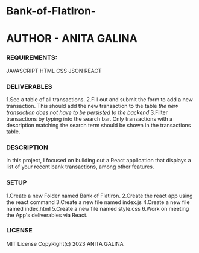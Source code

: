 # Bank-of-FlatIron-


# AUTHOR - ANITA GALINA


### REQUIREMENTS:
JAVASCRIPT
HTML
CSS
JSON
REACT



### DELIVERABLES
1.See a table of all transactions.
2.Fill out and submit the form to add a new transaction. This should add the new transaction to the table *the new transaction does not have to be persisted to the backend*
3.Filter transactions by typing into the search bar. Only transactions with a description matching the search term should be shown in the transactions table.

### DESCRIPTION
In  this project, I focused on  building out a React application that displays a list of your recent bank transactions, among other features.




### SETUP
1.Create a new Folder named Bank of FlatIron.
2.Create the react app using the react command
3.Create a new file named index.js
4.Create a new file named index.html
5.Create a new file named style.css
6.Work on meeting the App's deliverables via React.



### LICENSE
MIT License CopyRight(c) 2023 ANITA GALINA